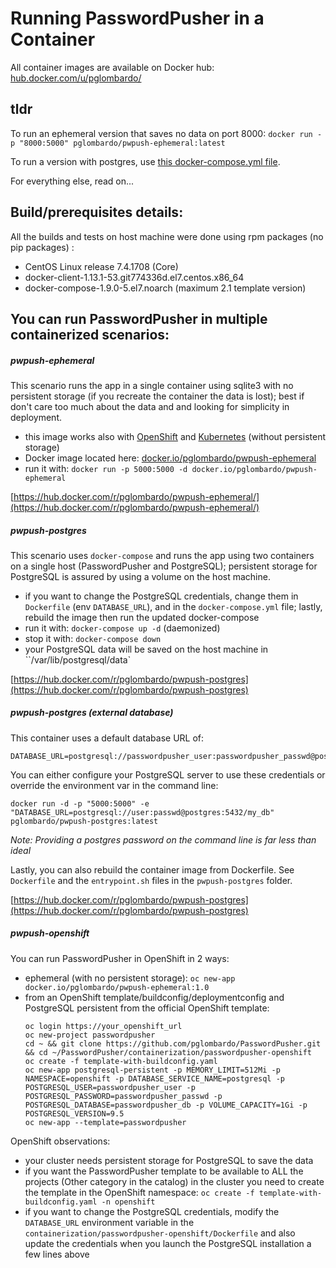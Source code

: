 # Running PasswordPusher in a Container

All container images are available on Docker hub: [hub.docker.com/u/pglombardo/](https://hub.docker.com/u/pglombardo/)

## tldr

To run an ephemeral version that saves no data on port 8000:
`docker run -p "8000:5000" pglombardo/pwpush-ephemeral:latest`

To run a version with postgres, use [this docker-compose.yml file](https://github.com/pglombardo/PasswordPusher/blob/master/containerization/pwpush-postgres/docker-compose.yaml).

For everything else, read on...

## Build/prerequisites details:
All the builds and tests on host machine were done using rpm packages (no pip packages) :
  - CentOS Linux release 7.4.1708 (Core)
  - docker-client-1.13.1-53.git774336d.el7.centos.x86_64
  - docker-compose-1.9.0-5.el7.noarch (maximum 2.1 template version)

## You can run PasswordPusher in multiple containerized scenarios:

##### pwpush-ephemeral
This scenario runs the app in a single container using sqlite3 with no persistent storage (if you recreate the container the data is lost); best if don't care too much about the data and and looking for simplicity in deployment.

  - this image works also with [OpenShift](https://openshift.com/) and [Kubernetes](https://kubernetes.io/) (without persistent storage)
  - Docker image located here: [docker.io/pglombardo/pwpush-ephemeral](https://hub.docker.com/r/pglombardo/pwpush-ephemeral/)
  - run it with: `docker run -p 5000:5000 -d docker.io/pglombardo/pwpush-ephemeral`

[https://hub.docker.com/r/pglombardo/pwpush-ephemeral/](https://hub.docker.com/r/pglombardo/pwpush-ephemeral/)

##### pwpush-postgres

This scenario uses `docker-compose` and runs the app using two containers on a single host (PasswordPusher and PostgreSQL); persistent storage for PostgreSQL is assured by using a volume on the host machine.

  - if you want to change the PostgreSQL credentials, change them in `Dockerfile` (env `DATABASE_URL`), and in the `docker-compose.yml` file; lastly, rebuild the image then run the updated docker-compose
  - run it with: `docker-compose up -d` (daemonized)
  - stop it with: `docker-compose down`
  - your PostgreSQL data will be saved on the host machine in ``/var/lib/postgresql/data`

[https://hub.docker.com/r/pglombardo/pwpush-postgres](https://hub.docker.com/r/pglombardo/pwpush-postgres)

##### pwpush-postgres (external database)

This container uses a default database URL of:

    DATABASE_URL=postgresql://passwordpusher_user:passwordpusher_passwd@postgres:5432/passwordpusher_db
    
You can either configure your PostgreSQL server to use these credentials or override the environment var in the command line:

    docker run -d -p "5000:5000" -e "DATABASE_URL=postgresql://user:passwd@postgres:5432/my_db" pglombardo/pwpush-postgres:latest
    
_Note: Providing a postgres password on the command line is far less than ideal_

Lastly, you can also rebuild the container image from Dockerfile.  See `Dockerfile` and the `entrypoint.sh` files in the `pwpush-postgres` folder.

[https://hub.docker.com/r/pglombardo/pwpush-postgres](https://hub.docker.com/r/pglombardo/pwpush-postgres)

##### pwpush-openshift

You can run PasswordPusher in OpenShift in 2 ways:
  - ephemeral (with no persistent storage): `oc new-app docker.io/pglombardo/pwpush-ephemeral:1.0`
  - from an OpenShift template/buildconfig/deploymentconfig and PostgreSQL persistent from the official OpenShift template:
    ```
    oc login https://your_openshift_url
    oc new-project passwordpusher
    cd ~ && git clone https://github.com/pglombardo/PasswordPusher.git && cd ~/PasswordPusher/containerization/passwordpusher-openshift
    oc create -f template-with-buildconfig.yaml
    oc new-app postgresql-persistent -p MEMORY_LIMIT=512Mi -p NAMESPACE=openshift -p DATABASE_SERVICE_NAME=postgresql -p POSTGRESQL_USER=passwordpusher_user -p POSTGRESQL_PASSWORD=passwordpusher_passwd -p POSTGRESQL_DATABASE=passwordpusher_db -p VOLUME_CAPACITY=1Gi -p POSTGRESQL_VERSION=9.5
    oc new-app --template=passwordpusher
    ```
OpenShift observations:
- your cluster needs persistent storage for PostgreSQL to save the data
- if you want the PasswordPusher template to be available to ALL the projects (Other category in the catalog) in the cluster you need to create the template in the OpenShift namespace: `oc create -f template-with-buildconfig.yaml -n openshift`
- if you want to change the PostgreSQL credentials, modify the `DATABASE_URL` environment variable in the `containerization/passwordpusher-openshift/Dockerfile` and also update the credentials when you launch the PostgreSQL installation a few lines above

